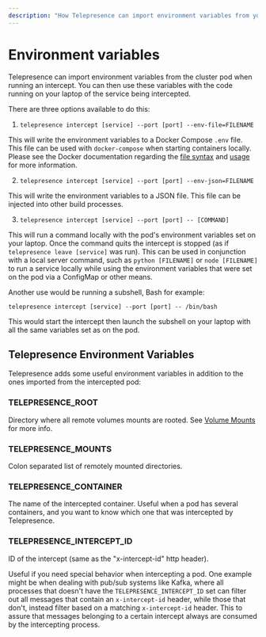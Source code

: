 ```yaml
---
description: "How Telepresence can import environment variables from your Kubernetes cluster to use with code running on your laptop."
---
```


# Environment variables

Telepresence can import environment variables from the cluster pod when running an intercept.
You can then use these variables with the code running on your laptop of the service being intercepted.

There are three options available to do this:

1. `telepresence intercept [service] --port [port] --env-file=FILENAME`

  This will write the environment variables to a Docker Compose `.env` file. This file can be used with `docker-compose` when starting containers locally. Please see the Docker documentation regarding the [file syntax](https://docs.docker.com/compose/env-file/) and [usage](https://docs.docker.com/compose/environment-variables/) for more information.

2. `telepresence intercept [service] --port [port] --env-json=FILENAME`

  This will write the environment variables to a JSON file. This file can be injected into other build processes.

3. `telepresence intercept [service] --port [port] -- [COMMAND]`

  This will run a command locally with the pod's environment variables set on your laptop.  Once the command quits the intercept is stopped (as if `telepresence leave [service]` was run).  This can be used in conjunction with a local server command, such as `python [FILENAME]` or `node [FILENAME]` to run a service locally while using the environment variables that were set on the pod via a ConfigMap or other means.

  Another use would be running a subshell, Bash for example:

  `telepresence intercept [service] --port [port] -- /bin/bash`

  This would start the intercept then launch the subshell on your laptop with all the same variables set as on the pod.

## Telepresence Environment Variables

Telepresence adds some useful environment variables in addition to the ones imported from the intercepted pod:

### TELEPRESENCE_ROOT
Directory where all remote volumes mounts are rooted. See [Volume Mounts](../volume/) for more info.

### TELEPRESENCE_MOUNTS
Colon separated list of remotely mounted directories.

### TELEPRESENCE_CONTAINER
The name of the intercepted container. Useful when a pod has several containers, and you want to know which one that was intercepted by Telepresence.

### TELEPRESENCE_INTERCEPT_ID
ID of the intercept (same as the "x-intercept-id" http header).

Useful if you need special behavior when intercepting a pod. One example might be when dealing with pub/sub systems like Kafka, where all processes that doesn't have the `TELEPRESENCE_INTERCEPT_ID` set can filter out all messages that contain an `x-intercept-id` header, while those that don't, instead filter based on a matching `x-intercept-id` header. This to assure that messages belonging to a certain intercept always are consumed by the intercepting process.
